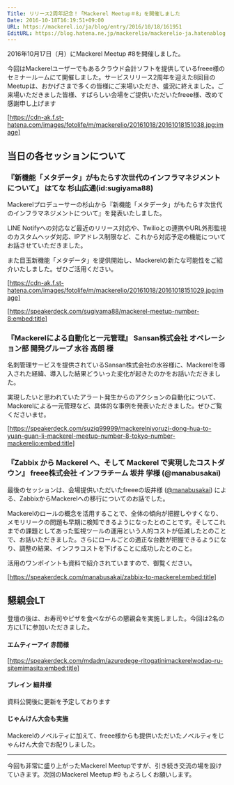 ```yaml
---
Title: リリース2周年記念！「Mackerel Meetup＃8」を開催しました
Date: 2016-10-18T16:19:51+09:00
URL: https://mackerel.io/ja/blog/entry/2016/10/18/161951
EditURL: https://blog.hatena.ne.jp/mackerelio/mackerelio-ja.hatenablog.mackerel.io/atom/entry/10328749687190035186
---
```


2016年10月17日（月）にMackerel Meetup #8を開催しました。

今回はMackerelユーザーでもあるクラウド会計ソフトを提供しているfreee様のセミナールームにて開催しました。サービスリリース2周年を迎えた8回目のMeetupは、おかげさまで多くの皆様にご来場いただき、盛況に終えました。ご来場いただきました皆様、すばらしい会場をご提供いただいたfreee様、改めて感謝申し上げます

[https://cdn-ak.f.st-hatena.com/images/fotolife/m/mackerelio/20161018/20161018151038.jpg:image]

## 当日の各セッションについて

### 『新機能「メタデータ」がもたらす次世代のインフラマネジメントについて』 はてな 杉山広通(id:sugiyama88)

Mackerelプロデューサーの杉山から『新機能「メタデータ」がもたらす次世代のインフラマネジメントについて』を発表いたしました。

LINE Notifyへの対応など最近のリリース対応や、Twilioとの連携やURL外形監視のカスタムヘッダ対応、IPアドレス制限など、これから対応予定の機能についてお話させていただきました。

また目玉新機能「メタデータ」を提供開始し、Mackerelの新たな可能性をご紹介いたしました。ぜひご活用ください。

[https://cdn-ak.f.st-hatena.com/images/fotolife/m/mackerelio/20161018/20161018151029.jpg:image]

[https://speakerdeck.com/sugiyama88/mackerel-meetup-number-8:embed:title]

### 『Mackerelによる自動化と一元管理』 Sansan株式会社 オペレーション部 開発グループ 水谷 高朗 様

名刺管理サービスを提供されているSansan株式会社の水谷様に、Mackerelを導入された経緯、導入した結果どういった変化が起きたのかをお話いただきました。

実現したいと思われていたアラート発生からのアクションの自動化について、Mackerelによる一元管理など、具体的な事例を発表いただきました。ぜひご覧くださいませ。

[https://speakerdeck.com/suziq99999/mackerelniyoruzi-dong-hua-to-yuan-guan-li-mackerel-meetup-number-8-tokyo-number-mackerelio:embed:title]


### 『Zabbix から Mackerel へ、そして Mackerel で実現したコストダウン』 freee株式会社 インフラチーム 坂井 学様 (@manabusakai)

最後のセッションは、会場提供いただいたfreeeの坂井様 ([@manabusakai](https://twitter.com/manabusakai)) による、ZabbixからMackerelへの移行についてのお話でした。

Mackerelのロールの概念を活用することで、全体の傾向が把握しやすくなり、メモリリークの問題も早期に検知できるようになったとのことです。そしてこれまでの課題としてあった監視ツールの運用という人的コストが低減したとのことで、お話いただきました。さらにロールごとの適正な台数が把握できるようになり、調整の結果、インフラコストを下げることに成功したとのこと。

活用のワンポイントも資料で紹介されていますので、御覧ください。

[https://speakerdeck.com/manabusakai/zabbix-to-mackerel:embed:title]


## 懇親会LT

登壇の後は、お寿司やピザを食べながらの懇親会を実施しました。今回は2名の方にLTに参加いただきました。


#### エムティーアイ 赤間様

[https://speakerdeck.com/mdadm/azuredege-ritogatinimackerelwodao-ru-sitemimasita:embed:title]

#### ブレイン 細井様

資料公開後に更新を予定しております

#### じゃんけん大会も実施
Mackerelのノベルティに加えて、freee様からも提供いただいたノベルティをじゃんけん大会でお配りしました。

---

今回も非常に盛り上がったMackerel Meetupですが、引き続き交流の場を設けていきます。次回のMackerel Meetup #9 もよろしくお願いします。
